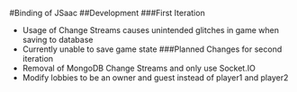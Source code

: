 #Binding of JSaac
##Development
###First Iteration
* Usage of Change Streams causes unintended glitches in game when saving to database
* Currently unable to save game state
###Planned Changes for second iteration
* Removal of MongoDB Change Streams and only use Socket.IO
* Modify lobbies to be an owner and guest instead of player1 and player2
